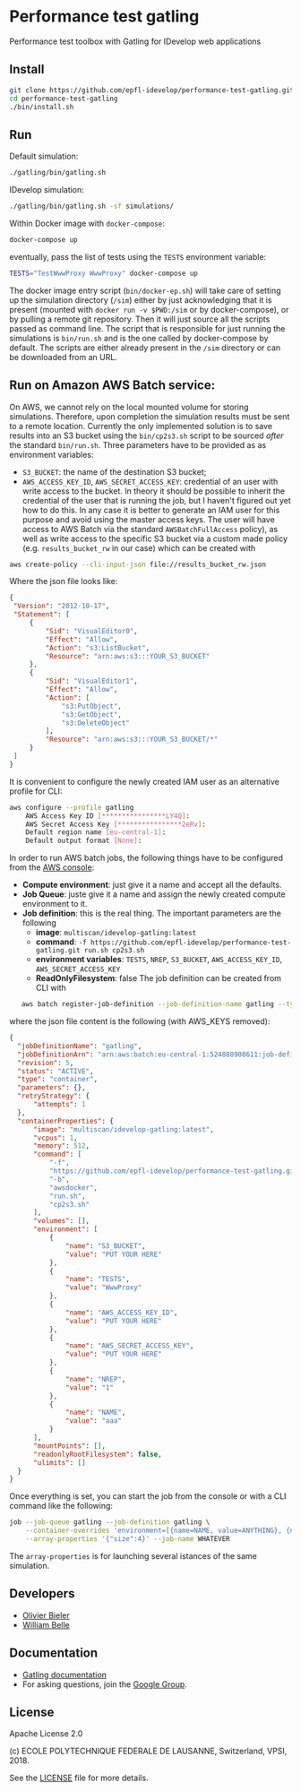 Performance test gatling
========================

Performance test toolbox with Gatling for IDevelop web applications

Install
-------

```bash
git clone https://github.com/epfl-idevelop/performance-test-gatling.git
cd performance-test-gatling
./bin/install.sh
```

Run
---

Default simulation:

```bash
./gatling/bin/gatling.sh
```

IDevelop simulation:

```bash
./gatling/bin/gatling.sh -sf simulations/
```

Within Docker image with `docker-compose`:
```bash
docker-compose up
```
eventually, pass the list of tests using the `TESTS` environment variable:

```bash
TESTS="TestWwwProxy WwwProxy" docker-compose up
```

The docker image entry script (`bin/docker-ep.sh`) will take care of setting up the simulation directory (`/sim`) either by just acknowledging that it is present (mounted with `docker run -v $PWD:/sim` or by docker-compose), or by pulling a remote git repository. Then it will just source all the scripts passed as command line. The script that is responsible for just running the simulations is `bin/run.sh` and is the one called by docker-compose by default. The scripts are either already present in the `/sim` directory or can be downloaded from an URL.

Run on Amazon AWS Batch service:
--------------------------------
On AWS, we cannot rely on the local mounted volume for storing simulations. Therefore, upon completion the simulation results must be sent to a remote location. Currently the only implemented solution is to save results into an S3 bucket using the `bin/cp2s3.sh` script to be sourced _after_ the standard `bin/run.sh`. Three parameters have to be provided as as environment variables:
  - `S3_BUCKET`: the name of the destination S3 bucket;
  - `AWS_ACCESS_KEY_ID`, `AWS_SECRET_ACCESS_KEY`: credential of an user with write access to the bucket. In theory it should be possible to inherit the credential of the user that is running the job, but I haven't figured out yet how to do this. In any case it is better to generate an IAM user for this purpose and avoid using the master access keys. The user will have access to AWS Batch via the standard `AWSBatchFullAccess` policy), as well as write access to the specific S3 bucket via a custom made policy (e.g. `results_bucket_rw` in our case) which can be created with
  ```bash
  aws create-policy --cli-input-json file://results_bucket_rw.json
  ```
  Where the json file looks like:

  ```json
  {
   "Version": "2012-10-17",
   "Statement": [
       {
           "Sid": "VisualEditor0",
           "Effect": "Allow",
           "Action": "s3:ListBucket",
           "Resource": "arn:aws:s3:::YOUR_S3_BUCKET"
       },
       {
           "Sid": "VisualEditor1",
           "Effect": "Allow",
           "Action": [
               "s3:PutObject",
               "s3:GetObject",
               "s3:DeleteObject"
           ],
           "Resource": "arn:aws:s3:::YOUR_S3_BUCKET/*"
       }
   ]
 }
  ```

It is convenient to configure the newly created IAM user as an alternative profile for CLI:

```bash
aws configure --profile gatling
    AWS Access Key ID [****************LY4Q]:
    AWS Secret Access Key [****************2eRv]:
    Default region name [eu-central-1]:
    Default output format [None]:

```

In order to run AWS batch jobs, the following things have to be configured from the [AWS console](https://eu-central-1.console.aws.amazon.com/batch):
 * __Compute environment__: just give it a name and accept all the defaults.
 * __Job Queue__: juste give it a name and assign the newly created compute environment to it.
 * __Job definition__: this is the real thing. The important parameters are the following
   - __image__: `multiscan/idevelop-gatling:latest`
   - __command__: `-f https://github.com/epfl-idevelop/performance-test-gatling.git run.sh cp2s3.sh`
   - __environment variables__: `TESTS`, `NREP`, `S3_BUCKET`, `AWS_ACCESS_KEY_ID`, `AWS_SECRET_ACCESS_KEY`
   - __ReadOnlyFilesystem__: false
 The job definition can be created from CLI with
 ```bash
    aws batch register-job-definition --job-definition-name gatling --type container --cli-input-json file://gatling_job_def.json
  ```
  where the json file content is the following (with AWS_KEYS removed):    
  ```JSON
  {
    "jobDefinitionName": "gatling",
    "jobDefinitionArn": "arn:aws:batch:eu-central-1:524888908611:job-definition/gatling:5",
    "revision": 5,
    "status": "ACTIVE",
    "type": "container",
    "parameters": {},
    "retryStrategy": {
        "attempts": 1
    },
    "containerProperties": {
        "image": "multiscan/idevelop-gatling:latest",
        "vcpus": 1,
        "memory": 512,
        "command": [
            "-f",
            "https://github.com/epfl-idevelop/performance-test-gatling.git",
            "-b",
            "awsdocker",
            "run.sh",
            "cp2s3.sh"
        ],
        "volumes": [],
        "environment": [
            {
                "name": "S3_BUCKET",
                "value": "PUT YOUR HERE"
            },
            {
                "name": "TESTS",
                "value": "WwwProxy"
            },
            {
                "name": "AWS_ACCESS_KEY_ID",
                "value": "PUT YOUR HERE"
            },
            {
                "name": "AWS_SECRET_ACCESS_KEY",
                "value": "PUT YOUR HERE"
            },
            {
                "name": "NREP",
                "value": "1"
            },
            {
                "name": "NAME",
                "value": "aaa"
            }
        ],
        "mountPoints": [],
        "readonlyRootFilesystem": false,
        "ulimits": []
    }
  }
  ```

Once everything is set, you can start the job from the console or with a CLI command like the following:
```bash
job --job-queue gatling --job-definition gatling \
    --container-overrides 'environment=[{name=NAME, value=ANYTHING}, {name=TESTS, value=WwwProxy}]' \
    --array-properties '{"size":4}' --job-name WHATEVER
```
The `array-properties` is for launching several istances of the same simulation.

Developers
----------

  * [Olivier Bieler](https://github.com/obieler)
  * [William Belle](https://github.com/williambelle)

Documentation
-------------
  * [Gatling documentation](https://gatling.io/docs/current/)
  * For asking questions, join the [Google Group](https://groups.google.com/forum/#!forum/gatling).

License
-------

Apache License 2.0

(c) ECOLE POLYTECHNIQUE FEDERALE DE LAUSANNE, Switzerland, VPSI, 2018.

See the [LICENSE](LICENSE) file for more details.
